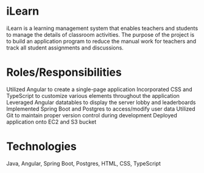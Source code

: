 # iLearn

iLearn is a learning management system that enables teachers and students to manage the details of classroom activities. The purpose of the project is to build an application program to reduce the manual work for teachers and track all student assignments and discussions.

# Roles/Responsibilities

Utilized Angular to create a single-page application
Incorporated CSS and TypeScript to customize various elements throughout the application
Leveraged Angular datatables to display the server lobby and leaderboards
Implemented Spring Boot and Postgres to access/modify user data
Utilized Git to maintain proper version control during development
Deployed application onto EC2 and S3 bucket


# Technologies
Java, Angular, Spring Boot, Postgres, HTML, CSS, TypeScript
